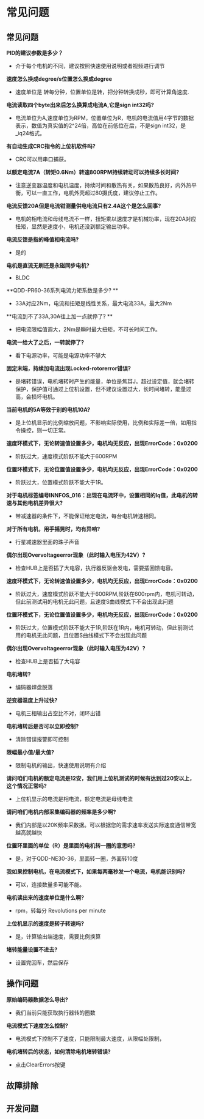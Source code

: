 常见问题
========

## 常见问题

**PID的建议参数是多少？</br>**

*   介于每个电机的不同，建议按照快速使用说明或者视频进行调节</br>

**速度怎么换成degree/s位置怎么换成degree**

*   速度单位是 转每分钟，位置单位是转，把分钟转换成秒，即可计算角速度.</br>

**电流读取四个byte出来后怎么换算成电流A,它是sign int32吗?**

*   电流单位为A,速度单位为RPM，位置单位为R，电机的电流值用4字节的数据表示，数值为真实值的2^24倍，高位在前低位在后，不是sign int32，是_iq24格式。</br>

**有自动生成CRC指令的上位机软件吗?**

*   CRC可以用串口捕获。</br>

**以额定电流7A（转矩0.6Nm）转速800RPM持续转动可以持续多长时间?**

*   注意逆变器温度和电机温度，持续时间和散热有关，如果散热良好，内外热平衡，可以一直工作，电机外壳超过80摄氏度，建议停止工作。</br>

**电流反馈20A但是电流钳测量供电电流只有2.4A这个是怎么回事?**

*   电机的相电流和母线电流不一样，扭矩乘以速度才是机械功率，现在20A对应扭矩，显然是速度小，电机还没到额定输出功率。</br>

**电流反馈是指的峰值相电流吗?**

*   是的</br>

**电机是直流无刷还是永磁同步电机?**

*   BLDC</br>

**QDD-PR60-36系列电流力矩系数是多少? **

*   33A对应2Nm，电流和扭矩是线性关系，最大电流33A，最大2Nm</br>

**电流到不了33A,30A往上加一点就停了? **

*   把电流限幅值调大，2Nm是瞬时最大扭矩，不可长时间工作。</br>

**电流一给大了之后，一转就停了?**

*   看下电源功率，可能是电源功率不够大</br>

**固定末端，持续加电流出现Locked-rotorerror错误?**

*   是堵转错误，电机堵转时产生的能量，单位是焦耳J。超过设定值，就会堵转保护，保护值可通过上位机设置，但不建议设置过大，长时间堵转，能量过高，会损坏电机。</br>

**当前电机的5A等效于别的电机10A?**

*   是上位机显示的比例缩放问题，不影响实际使用，比例和实际差一倍，如用指令操控，则一切正常。</br>

**速度环模式下，无论转速值设置多少，电机均无反应，出现ErrorCode：0x0200**

*   阶跃过大，速度模式阶跃不能大于600RPM</br>

**位置环模式下，无论位置值设置多少，电机均无反应，出现ErrorCode：0x0200**

*   阶跃过大，位置模式阶跃不能大于1R。</br>

**对于电机标签编号INNFOS_016：出现在电流环中，设置相同的Iq值，此电机的转速与其他电机差异很大?**

*   带减速器的条件下，不能保证给定电流，每台电机转速相同。</br>

**对于所有电机，用手摇晃时，均有异响?**

*   行星减速器里面的珠子声音</br>

**偶尔出现Overvoltageerror现象（此时输入电压为42V）?**

*   检查HUB上是否插了大电容，执行器反驱会发电，需要插回馈电容。</br>

**速度环模式下，无论转速值设置多少，电机均无反应，出现ErrorCode：0x0200**

*   阶跃过大，速度模式阶跃不能大于600RPM,阶跃在600rpm内，电机可转动，但此前测试用的电机无此问题，且速度S曲线模式下不会出现此问题</br>

**位置环模式下，无论位置值设置多少，电机均无反应，出现ErrorCode：0x0200**

*   阶跃过大，位置模式阶跃不能大于1R,阶跃在1R内，电机可转动，但此前测试用的电机无此问题，且位置S曲线模式下不会出现此问题</br>

**偶尔出现Overvoltageerror现象（此时输入电压为42V）?**

*   检查HUB上是否插了大电容</br>

**电机堵转?**

*   编码器焊盘脱落</br>

**逆变器温度上升过快?**

*   电机三相输出占空比不对，闭环出错</br>

**电机堵转后是否可以立即控制?**

*   清除错误报警即可控制</br>

**限幅最小值/最大值?**

*   限制电机的输出，快速使用说明有介绍</br>

**请问咱们电机的额定电流是12安，我们用上位机测试的时候有达到过20安以上，这个情况正常吗?**

*   上位机显示的电流是相电流，额定电流是母线电流</br>

**请问咱们电机内部采集编码器的频率是多少啊?**

*   我们内部是以20K频率采数据。可以根据您的需求速率发送实际速度通信带宽越高就越快</br>

**位置环里面的单位（R）是里面的电机转一圈的意思吗?**

*   是，对于QDD-NE30-36，里面转一圈，外面转10度</br>

**我如果控制电机，在电流模式下，如果每两毫秒发一个电流，电机能识别吗?**

*   可以，连接数量多可能不能。</br>

**电机读出来的速度单位是什么啊?**

*   rpm，转每分 Revolutions per minute</br>

**上位机显示的速度是转子转速吗?**

*   是，计算输出端速度，需要比例换算</br>

**堵转能量设置不进去?**

*   设置完回车，然后保存</br>

## 操作问题

**原始编码器数据怎么导出?**

*    我们当前只能获取执行器转的圈数

**电流模式下速度怎么控制?**

*   电流模式下控制不了速度，只能限制最大速度，从限幅处限制，

**电机堵转后的状态，如何清除电机堵转错误?**

*   点击ClearErrors按键

## 故障排除

## 开发问题
